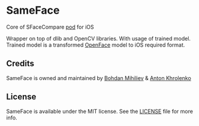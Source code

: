 # SameFace
Core of SFaceCompare [pod](https://github.com/BohdanNikoletti/SFaceCompare) for iOS

Wrapper on top of dlib and OpenCV libraries. With usage of trained model.
Trained model is a transformed [OpenFace](https://cmusatyalab.github.io/openface/) model to iOS required format.

## Credits

SameFace is owned and maintained by [Bohdan Mihiliev](https://github.com/BohdanNikoletti) & [Anton Khrolenko](https://github.com/Thromkir)

## License

SameFace is available under the MIT license. See the [LICENSE](https://github.com/BohdanNikoletti/SameFace/blob/master/LICENSE) file for more info.

